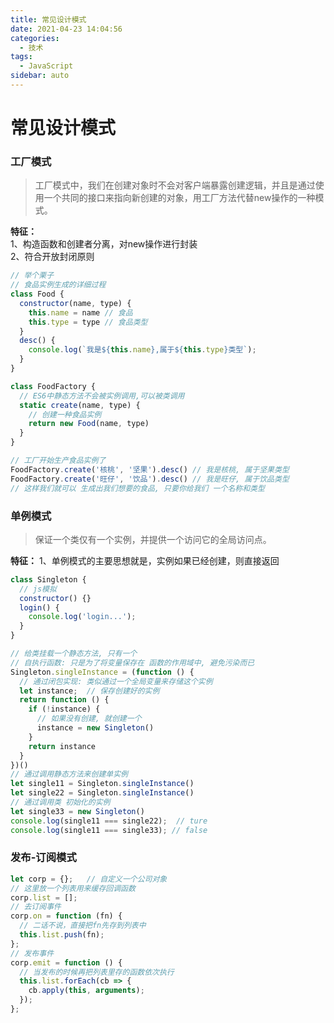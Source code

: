 ```yaml
---
title: 常见设计模式
date: 2021-04-23 14:04:56
categories: 
  - 技术
tags: 
  - JavaScript
sidebar: auto
---
```

# 常见设计模式

### 工厂模式
>工厂模式中，我们在创建对象时不会对客户端暴露创建逻辑，并且是通过使用一个共同的接口来指向新创建的对象，用工厂方法代替new操作的一种模式。  

**特征：**  
  1、构造函数和创建者分离，对new操作进行封装  
  2、符合开放封闭原则
```javascript
// 举个栗子
// 食品实例生成的详细过程
class Food {
  constructor(name, type) {
    this.name = name // 食品
    this.type = type // 食品类型
  }
  desc() {
    console.log(`我是${this.name},属于${this.type}类型`);
  }
}

class FoodFactory {
  // ES6中静态方法不会被实例调用,可以被类调用
  static create(name, type) {
    // 创建一种食品实例
    return new Food(name, type)
  }
}

// 工厂开始生产食品实例了
FoodFactory.create('核桃', '坚果').desc() // 我是核桃, 属于坚果类型
FoodFactory.create('旺仔', '饮品').desc() // 我是旺仔, 属于饮品类型
// 这样我们就可以 生成出我们想要的食品, 只要你给我们 一个名称和类型
```

### 单例模式
>保证一个类仅有一个实例，并提供一个访问它的全局访问点。

**特征：**
  1、单例模式的主要思想就是，实例如果已经创建，则直接返回

```javascript
class Singleton {
  // js模拟
  constructor() {}
  login() {
    console.log('login...');
  }
}

// 给类挂载一个静态方法, 只有一个
// 自执行函数: 只是为了将变量保存在 函数的作用域中, 避免污染而已
Singleton.singleInstance = (function () {
  // 通过闭包实现: 类似通过一个全局变量来存储这个实例
  let instance;  // 保存创建好的实例
  return function () {
    if (!instance) {
      // 如果没有创建, 就创建一个
      instance = new Singleton()
    }
    return instance
  }
})()
// 通过调用静态方法来创建单实例
let single11 = Singleton.singleInstance()
let single22 = Singleton.singleInstance()
// 通过调用类 初始化的实例
let single33 = new Singleton()
console.log(single11 === single22);  // ture
console.log(single11 === single33); // false
```

### 发布-订阅模式

```javascript
let corp = {};   // 自定义一个公司对象
// 这里放一个列表用来缓存回调函数
corp.list = [];
// 去订阅事件
corp.on = function (fn) {
  // 二话不说，直接把fn先存到列表中
  this.list.push(fn);
};
// 发布事件
corp.emit = function () {
  // 当发布的时候再把列表里存的函数依次执行
  this.list.forEach(cb => {
    cb.apply(this, arguments);
  });
};
```